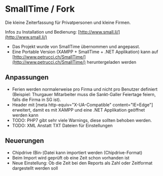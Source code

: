 # SmallTime / Fork

Die kleine Zeiterfassung für Privatpersonen und kleine Firmen.

Infos zu Installation und Bedienung: [http://www.small.li/](http://www.small.li/)

* Das Projekt wurde von SmallTime übernommen und angepasst.
* Eine Portable Version (XAMPP + SmallTime + .NET Applikation) kann auf [http://www.petrucci.ch/SmallTime/](http://www.petrucci.ch/SmallTime/) heruntergeladen werden

## Anpassungen 

- Ferien werden normalerweise pro Firma und nicht pro Benutzer definiert (Beispiel: Thurgauer Mitarbeiter muss die Sankt-Galler Feiertage feiern, falls die Firma in SG ist).
- Header mit [meta http-equiv="X-UA-Compatible" content="IE=Edge"] erweitert, damit es mit XAMPP und eine .NET Applikation geöffnet werden kann
- TODO: PHP7 gibt sehr viele Warnings, diese sollten behoben werden.
- TODO: XML Anstatt TXT Dateien für Einstellungen

## Neuerungen

- Chipdrive (Bin-)Datei kann importiert werden (Chipdrive-Format)
- Beim Import wird geprüft ob eine Zeit schon vorhanden ist
- Neue Einstellung: Ob die Zeit bei den Reports als Zahl oder Zeitformat dargestellt werden soll



